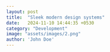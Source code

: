 ```yaml
---
layout: post
title:  "Sleek modern design systems"
date:   2024-11-10 14:44:35 +0530
category: "Development"
image: "assets/images/2.png"
author: 'John Doe'
---
```

